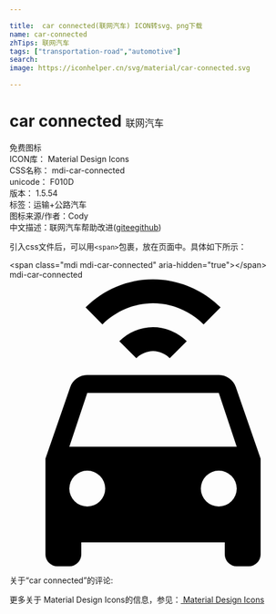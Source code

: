 ```yaml
---

title:  car connected(联网汽车) ICON转svg、png下载
name: car-connected
zhTips: 联网汽车
tags: ["transportation-road","automotive"]
search: 
image: https://iconhelper.cn/svg/material/car-connected.svg

---
```


# car connected  <small style="font-size: 60%;font-weight: 100">联网汽车</small>


<div class="detail-page">
<p>
<span><span class="badge-success badge">免费图标</span> </span>
<br/>
<span>
ICON库：
<span class="badge-secondary badge">Material Design Icons</span> 
</span>
<br/>
<span>
CSS名称：
<span class="badge-secondary badge">mdi-car-connected</span> 
</span>
<br/>
<span>
unicode：
<span class="badge-secondary badge">F010D</span> 
<copy-btn content='F010D' btn-title=""></copy-btn>
<copy-btn :content='String.fromCodePoint(parseInt("F010D", 16))' btn-title="复制U"></copy-btn>
</span>
<br/>
<span>
版本：
<span class="badge-secondary badge">1.5.54</span> 
</span><br/><span>标签：<span class="badge-light badge"><router-link to="/tags/transportation-road.html">运输+公路</router-link></span><span class="badge-light badge"><router-link to="/tags/automotive.html">汽车</router-link></span></span>
<br/>
<span>图标来源/作者：<span class="badge-light badge">Cody</span></span> 
<br/>
<span class="zh-detail">中文描述：<span class="badge-primary badge">联网汽车</span><span class="help-link"><span>帮助改进</span>(<a href="https://gitee.com/liuwave/icon-helper/edit/master/json/material/car-connected.json" target="_blank" rel="noopener noreferrer">gitee</a><a href="https://github.com/liuwave/icon-helper/edit/master/json/material/car-connected.json" target="_blank" rel="noopener noreferrer">github</a></span>)</span><br/>
</p>
</div>
<div class="alert alert-dark">
  <i class="mdi mdi-car-connected mdi-48px"></i>
  <i class="mdi mdi-car-connected mdi-36px"></i>
  <i class="mdi mdi-car-connected mdi-24px"></i>
  <i class="mdi mdi-car-connected mdi-18px"></i>
</div>
<div>
  <p>引入css文件后，可以用<code>&lt;span&gt;</code>包裹，放在页面中。具体如下所示：    
  </p>
  <div class="alert alert-primary" style="font-size: 14px">
    &lt;span class="mdi mdi-car-connected" aria-hidden="true"&gt;&lt;/span&gt;
    <copy-btn content='<span class="mdi mdi-car-connected" aria-hidden="true"></span>'></copy-btn>
  </div>
  <div class="alert alert-secondary">
    <i class="mdi mdi-car-connected"
    style="font-size: 24px"
    aria-hidden="true"></i> mdi-car-connected
    <copy-btn content="mdi-car-connected" btn-title="复制图标名称"></copy-btn>
  </div>
</div>
<div id="svg" class="svg-wrap">
<svg xmlns="http://www.w3.org/2000/svg" viewBox="0 0 24 24"><path d="M5,14H19L17.5,9.5H6.5L5,14M17.5,19A1.5,1.5 0 0,0 19,17.5A1.5,1.5 0 0,0 17.5,16A1.5,1.5 0 0,0 16,17.5A1.5,1.5 0 0,0 17.5,19M6.5,19A1.5,1.5 0 0,0 8,17.5A1.5,1.5 0 0,0 6.5,16A1.5,1.5 0 0,0 5,17.5A1.5,1.5 0 0,0 6.5,19M18.92,9L21,15V23A1,1 0 0,1 20,24H19A1,1 0 0,1 18,23V22H6V23A1,1 0 0,1 5,24H4A1,1 0 0,1 3,23V15L5.08,9C5.28,8.42 5.85,8 6.5,8H17.5C18.15,8 18.72,8.42 18.92,9M12,0C14.12,0 16.15,0.86 17.65,2.35L16.23,3.77C15.11,2.65 13.58,2 12,2C10.42,2 8.89,2.65 7.77,3.77L6.36,2.35C7.85,0.86 9.88,0 12,0M12,4C13.06,4 14.07,4.44 14.82,5.18L13.4,6.6C13.03,6.23 12.53,6 12,6C11.5,6 10.97,6.23 10.6,6.6L9.18,5.18C9.93,4.44 10.94,4 12,4Z" /></svg>
</div>
<detail full-name='mdi-car-connected'></detail>
<div>
<p>关于“car connected”的评论:</p>
</div>
<Vssue title="关于“car connected”的评论" ></Vssue>    
<div><p>更多关于 Material Design Icons的信息，参见：<a target="_blank" href="https://iconhelper.cn/material.html"> Material Design Icons</a>
</p></div>
